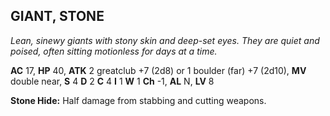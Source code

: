 ## GIANT, STONE

_Lean, sinewy giants with stony skin and deep-set eyes. They are quiet and poised, often sitting motionless for days at a time._

**AC** 17, **HP** 40, **ATK** 2 greatclub +7 (2d8) or 1 boulder (far) +7 (2d10), **MV** double near, **S** 4 **D** 2 **C** 4 **I** 1 **W** 1 **Ch** -1, **AL** N, **LV** 8

**Stone Hide:** Half damage from stabbing and cutting weapons.

